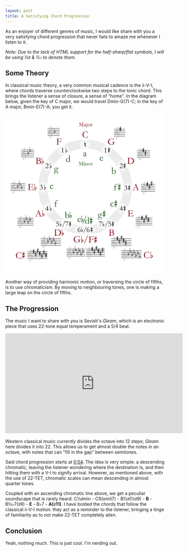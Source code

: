 ```yaml
---
layout: post
title: A Satisfying Chord Progression
---
```


As an enjoyer of different genres of music, I would like share with you a very satisfying chord progression that never fails to amaze me whenever I listen to it.

*Note: Due to the lack of HTML support for the half-sharp/flat symbols, I will be using &frac12;&#9839; & &frac12;&flat; to denote them.*

## Some Theory

In classical music theory, a very common musical cadence is the ii-V-I, where chords traverse counterclockwise two steps to the tonic chord. This brings the listener a sense of closure, a sense of "home". In the diagram below, given the key of C major, we would travel Dmin-G(7)-C; in the key of A major, Bmin-E(7)-A; you get it.

<img src="/assets/circle-of-fifths.png" alt="Circle of Fifths" width="640" />

Another way of providing harmonic motion, or traversing the circle of fifths, is to use chromaticism. By moving to neighbouring tones, one is making a large leap on the circle of fifths.

## The Progression

The music I want to share with you is Sevish's *Gleam*, which is an electronic piece that uses 22-tone equal temperament and a 5/4 beat.

<iframe width="560" height="315" src="https://www.youtube.com/embed/l9wINwlgxRU" title="YouTube video player" frameborder="0" allow="accelerometer; autoplay; clipboard-write; encrypted-media; gyroscope; picture-in-picture" allowfullscreen></iframe>

Western classical music currently divides the octave into 12 steps; *Gleam* here divides it into 22. This allows us to get almost double the notes in an octave, with notes that can "fill in the gap" between semitones.

Said chord progression starts at [0:54](https://youtu.be/l9wINwlgxRU?t=54). The idea is very simple: a descending chromatic, leaving the listener wondering where the destination is, and then hitting them with a V-I to signify arrival. However, as mentioned above, with the use of 22-TET, chromatic scales can mean descending in almost quarter tones.

Coupled with an ascending chromatic line above, we get a peculiar soundscape that is rarely heard: C&frac12;&#9839;min - C9(omit7) - B&frac12;&#9839;(&frac12;&#9839;9) - **B** - B&frac12;&flat;7(&#9839;9) - **E** - B&flat;7 - **A(&#9839;11)**. I have bolded the chords that follow the classical ii-V-I motion: they act as a reminder to the listener, bringing a tinge of familiarity as to not make 22-TET completely alien.

## Conclusion

Yeah, nothing much. This is just cool. I'm nerding out.